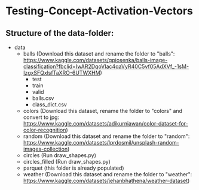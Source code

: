 # Testing-Concept-Activation-Vectors

## Structure of the data-folder:

- data
  - balls (Download this dataset and rename the folder to "balls": https://www.kaggle.com/datasets/gpiosenka/balls-image-classification?fbclid=IwAR2DqoVIac4qaVyR40C5vf05AdXVf_-1sM-IzgxSFQxlsfTaXRO-6UTWXHM)
    - test
    - train
    - valid
    - balls.csv
    - class_dict.csv
  - colors (Download this dataset, rename the folder to "colors" and convert to jpg: https://www.kaggle.com/datasets/adikurniawan/color-dataset-for-color-recognition)
  - random (Download this dataset and rename the folder to "random": https://www.kaggle.com/datasets/lprdosmil/unsplash-random-images-collection)
  - circles (Run draw_shapes.py)
  - circles_filled (Run draw_shapes.py)
  - parquet (this folder is already populated)
  - weather (Download this dataset and rename the folder to "weather": https://www.kaggle.com/datasets/jehanbhathena/weather-dataset)
